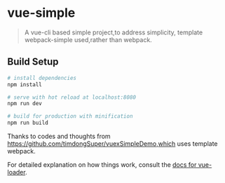# vue-simple

> A vue-cli based simple project,to address simplicity, template webpack-simple used,rather than webpack.  

## Build Setup

``` bash
# install dependencies
npm install

# serve with hot reload at localhost:8080
npm run dev

# build for production with minification
npm run build
```
Thanks to codes and thoughts from https://github.com/timdongSuper/vuexSimpleDemo,which uses template webpack.

For detailed explanation on how things work, consult the [docs for vue-loader](http://vuejs.github.io/vue-loader).

